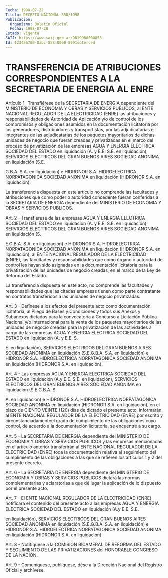 ```yaml
---
Fecha: 1998-07-22
Título: DECRETO NACIONAL 858/1998
Publicación:
  Organismo: Boletín Oficial
  Fecha: 1998-07-28
Estado: Vigente
SAIJ: https://www.saij.gob.ar/DN19980000858
Id: 123456789-0abc-858-0000-8991soterced
---
```

# TRANSFERENCIA DE ATRIBUCIONES CORRESPONDIENTES A LA SECRETARIA DE ENERGIA AL ENRE

<a id="1"></a>
Artículo 1- Transfiérese  de  la  SECRETARIA DE ENERGIA dependiente del MINISTERIO DE ECONOMIA Y OBRAS  Y  SERVICIOS  PUBLICOS, al ENTE NACIONAL  REGULADOR  DE  LA ELECTRICIDAD (ENRE) las atribuciones  y responsabilidades de Autoridad  de Aplicación y/o de control de los compromisos y obligaciones asumidos en la documentación licitatoria por  los  generadores, distribuidores  y  transportistas,  por  las adjudicatarias  e integrantes de las adjudicatarias de los paquetes mayoritarios de dichas  unidades  de  negocio  que fueran creadas y privatizadas  en  el  marco  del  proceso de privatización  de  las empresas AGUA Y ENERGIA ELECTRICA SOCIEDAD DEL ESTADO en liquidación (A. y E.E. S.E. en liquidación),  SERVICIOS  ELECTRICOS DEL   GRAN  BUENOS  AIRES  SOCIEDAD  ANONIMA  en  liquidación  (S.E.

G.B.A.    S.A.  en  liquidación)  e  HIDRONOR  S.A.  HIDROELECTRICA NORPATAGONICA  SOCIEDAD  ANONIMA  en  liquidación (HIDRONOR S.A. en liquidación).

La  transferencia  dispuesta  en  este artículo  no  comprende  las facultades y atribuciones que como  poder  o  autoridad  concedente fueran  conferidas  a  la  SECRETARIA  DE  ENERGIA  dependiente del MINISTERIO DE ECONOMIA Y OBRAS Y SERVICIOS PUBLICOS.

<a id="2"></a>
Art.  2  -  Transfiérese  de las empresas AGUA Y ENERGIA  ELECTRICA SOCIEDAD DEL ESTADO en liquidación (A. y E.E. S.E. en liquidación), SERVICIOS ELECTRICOS DEL GRAN  BUENOS  AIRES  SOCIEDAD  ANONIMA  en liquidación (S.

E.G.B.A.  S.A.  en  liquidación)  e  HIDRONOR  S.A.  HIDROELECTRICA NORPATAGONICA  SOCIEDAD  ANONIMA en liquidación (HIDRONOR  S.A.  en liquidación), al ENTE NACIONAL REGULADOR DE LA ELECTRICIDAD (ENRE), las facultades  y responsabilidades  que como órgano o autoridad de control  les hayan sido asignadas en la  documentación  licitatoria para la privatización  de  las  unidades  de negocio creadas, en el marco de la Ley de Reforma del Estado.

La  transferencia  dispuesta  en  este  acto,  no    comprende  las facultades y responsabilidades que las citadas empresas tienen como parte  contratante  en  contratos  transferidos  a las unidades  de negocio privatizadas.

<a id="3"></a>
Art. 3 - Defínese a los efectos del presente acto como documentación licitatoria, al Pliego de Bases y Condiciones y todos sus Anexos y Subanexos dictados para la convocatoria  a  Concurso a Licitación Pública Nacional y/o Internacional para la venta  de los paquetes  mayoritarios  de las unidades de negocio creadas para  la privatización de las actividades  a  cargo  de  las empresas AGUA Y ENERGIA ELECTRICA SOCIEDAD DEL ESTADO en liquidación  (A.  y E.E. S.

E.  en  liquidación),  SERVICIOS  ELECTRICOS  DEL GRAN BUENOS AIRES SOCIEDAD ANONIMA en liquidación (S.E.G.B.A. S.A.  en liquidación) e HIDRONOR  S.A.  HIDROELECTRICA  NORPATAGONICA SOCIEDAD  ANONIMA  en liquidación (HIDRONOR S.A. en liquidación).

<a id="4"></a>
Art. 4 - Las empresas AGUA Y ENERGIA  ELECTRICA SOCIEDAD DEL ESTADO en liquidación (A.y E.E. S.E. en liquidación), SERVICIOS ELECTRICOS DEL GRAN BUENOS AIRES SOCIEDAD ANONIMA en liquidación (S.E.G.B.A. S.

A.  en  liquidación)  e HIDRONOR S.A. HIDROELECTRICA  NORPATAGONICA SOCIEDAD ANONIMA en liquidación  (HIDRONOR S.A. en liquidación), en el plazo de CIENTO VEINTE  (120) días  de dictado el presente acto, informarán al ENTE NACIONAL REGULADOR DE    LA  ELECTRICIDAD (ENRE) por escrito y circunstanciadamenteel grado de cumplimiento  de  las obligaciones cuyo control, de acuerdo a la documentación licitatoria, se encuentre a su cargo.

<a id="5"></a>
Art.  5  -  La  SECRETARIA DE ENERGIA dependiente del MINISTERIO DE ECONOMIA Y OBRAS Y SERVICIOS PUBLICOS y las empresas mencionadas en el artículo anterior  transferirán al ENTE NACIONAL REGULADOR DE LA ELECTRICIDAD (ENRE) toda  la  documentación relativa al seguimiento del cumplimiento de las obligaciones  a  las  que  se  refieren los artículos 1 y 2 del presente decreto.

<a id="6"></a>
Art.  6  -  La SECRETARIA DE ENERGIA dependiente del MINISTERIO  DE ECONOMIA Y OBRAS Y SERVICIOS PUBLICOS dictará las normas complementarias  y  aclaratorias a que dé lugar la aplicación de lo dispuesto por el presente acto.

<a id="7"></a>
Art.  7 - El ENTE NACIONAL  REGULADOR  DE  LA  ELECTRICIDAD  (ENRE) notificará  el  contenido  del  presente acto a las empresas AGUA Y ENERGIA ELECTRICA SOCIEDAD DEL ESTADO en liquidación (A.y E.E. S.E.

en  liquidación),  SERVICIOS  ELECTRICOS   DEL  GRAN  BUENOS  AIRES SOCIEDAD ANONIMA en liquidación (S.E.G.B.A.  S.A. en liquidación) e HIDRONOR  S.A.  HIDROELECTRICA  NORPATAGONICA SOCIEDAD  ANONIMA  en liquidación (HIDRONOR S.A. en liquidación).

<a id="8"></a>
Art. 8 - Notifíquese a la COMISION  BICAMERAL DE REFORMA DEL ESTADO Y SEGUIMIENTO DE LAS PRIVATIZACIONES  del  HONORABLE CONGRESO DE LA NACION.

<a id="9"></a>
Art. 9 - Comuníquese, publíquese, dése a la  Dirección Nacional del Registro  Oficial  y archívese.